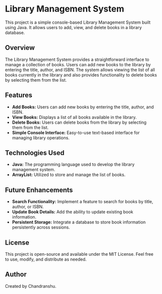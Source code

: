 # Library Management System

This project is a simple console-based Library Management System built using Java. It allows users to add, view, and delete books in a library database.

## Overview

The Library Management System provides a straightforward interface to manage a collection of books. Users can add new books to the library by entering the title, author, and ISBN. The system allows viewing the list of all books currently in the library and also provides functionality to delete books by selecting them from the list.

## Features

- **Add Books:** Users can add new books by entering the title, author, and ISBN.
- **View Books:** Displays a list of all books available in the library.
- **Delete Books:** Users can delete books from the library by selecting them from the list.
- **Simple Console Interface:** Easy-to-use text-based interface for managing library operations.

## Technologies Used

- **Java:** The programming language used to develop the library management system.
- **ArrayList:** Utilized to store and manage the list of books.

## Future Enhancements

- **Search Functionality:** Implement a feature to search for books by title, author, or ISBN.
- **Update Book Details:** Add the ability to update existing book information.
- **Persistent Storage:** Integrate a database to store book information persistently across sessions.

## License

This project is open-source and available under the MIT License. Feel free to use, modify, and distribute as needed.

## Author

Created by Chandranshu.
